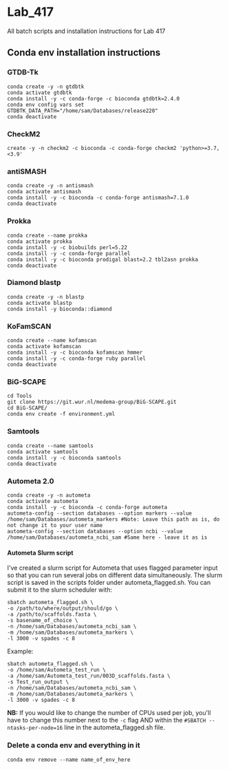 # Lab_417
All batch scripts and installation instructions for Lab 417

## Conda env installation instructions

### GTDB-Tk
```
conda create -y -n gtdbtk
conda activate gtdbtk
conda install -y -c conda-forge -c bioconda gtdbtk=2.4.0
conda env config vars set GTDBTK_DATA_PATH="/home/sam/Databases/release220"
conda deactivate
```

### CheckM2
```
create -y -n checkm2 -c bioconda -c conda-forge checkm2 'python>=3.7, <3.9'
```

### antiSMASH
```
conda create -y -n antismash
conda activate antismash
conda install -y -c bioconda -c conda-forge antismash=7.1.0
conda deactivate
```

### Prokka
```
conda create --name prokka
conda activate prokka
conda install -y -c biobuilds perl=5.22
conda install -y -c conda-forge parallel
conda install -y -c bioconda prodigal blast=2.2 tbl2asn prokka
conda deactivate
```

### Diamond blastp
```
conda create -y -n blastp
conda activate blastp
conda install -y bioconda::diamond
```

### KoFamSCAN
```
conda create --name kofamscan
conda activate kofamscan 
conda install -y -c bioconda kofamscan hmmer
conda install -y -c conda-forge ruby parallel
conda deactivate
```

### BiG-SCAPE
```
cd Tools
git clone https://git.wur.nl/medema-group/BiG-SCAPE.git
cd BiG-SCAPE/
conda env create -f environment.yml
```

### Samtools
```
conda create --name samtools
conda activate samtools
conda install -y -c bioconda samtools
conda deactivate
```

### Autometa 2.0
```
conda create -y -n autometa
conda activate autometa
conda install -y -c bioconda -c conda-forge autometa
autometa-config --section databases --option markers --value /home/sam/Databases/autometa_markers #Note: Leave this path as is, do not change it to your user name
autometa-config --section databases --option ncbi --value /home/sam/Databases/autometa_ncbi_sam #Same here - leave it as is
```

#### Autometa Slurm script
I've created a slurm script for Autometa that uses flagged parameter input so that you can run several jobs on different data simultaneously. The slurm script is saved in the scripts folder under autometa_flagged.sh. You can submit it to the slurm scheduler with:

```
sbatch autometa_flagged.sh \
-o /path/to/where/output/should/go \
-a /path/to/scaffolds.fasta \
-s basename_of_choice \
-n /home/sam/Databases/autometa_ncbi_sam \
-m /home/sam/Databases/autometa_markers \
-l 3000 -v spades -c 8
```

Example:

```
sbatch autometa_flagged.sh \
-o /home/sam/Autometa_test_run \
-a /home/sam/Autometa_test_run/003D_scaffolds.fasta \
-s Test_run_output \
-n /home/sam/Databases/autometa_ncbi_sam \
-m /home/sam/Databases/autometa_markers \
-l 3000 -v spades -c 8
```

**NB:** If you would like to change the number of CPUs used per job, you'll have to change this number next to the ```-c``` flag AND within the ```#SBATCH --ntasks-per-node=16``` line in the autometa_flagged.sh file. 

### Delete a conda env and everything in it
```
conda env remove --name name_of_env_here
```
